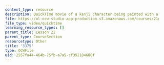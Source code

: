```yaml
---
content_type: resource
description: QuickTime movie of a kanji character being painted with a brush.
file: https://ol-ocw-studio-app-production.s3.amazonaws.com/courses/21g-504-japanese-iv-spring-2009/2557fa44464b75fba7a5cf392184680f_3375.mov
file_type: video/quicktime
learning_resource_types: []
parent_title: Lesson 22
parent_type: CourseSection
resourcetype: Other
title: '3375'
type: OCWFile
uid: 2557fa44-464b-75fb-a7a5-cf392184680f
---
```

